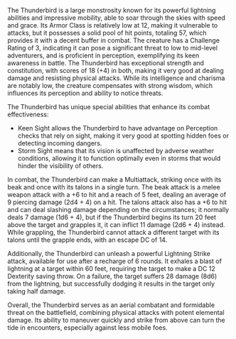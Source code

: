 The Thunderbird is a large monstrosity known for its powerful lightning abilities and impressive mobility, able to soar through the skies with speed and grace. Its Armor Class is relatively low at 12, making it vulnerable to attacks, but it possesses a solid pool of hit points, totaling 57, which provides it with a decent buffer in combat. The creature has a Challenge Rating of 3, indicating it can pose a significant threat to low to mid-level adventurers, and is proficient in perception, exemplifying its keen awareness in battle. The Thunderbird has exceptional strength and constitution, with scores of 18 (+4) in both, making it very good at dealing damage and resisting physical attacks. While its intelligence and charisma are notably low, the creature compensates with strong wisdom, which influences its perception and ability to notice threats. 

The Thunderbird has unique special abilities that enhance its combat effectiveness: 

- Keen Sight allows the Thunderbird to have advantage on Perception checks that rely on sight, making it very good at spotting hidden foes or detecting incoming dangers.
- Storm Sight means that its vision is unaffected by adverse weather conditions, allowing it to function optimally even in storms that would hinder the visibility of others.

In combat, the Thunderbird can make a Multiattack, striking once with its beak and once with its talons in a single turn. The beak attack is a melee weapon attack with a +6 to hit and a reach of 5 feet, dealing an average of 9 piercing damage (2d4 + 4) on a hit. The talons attack also has a +6 to hit and can deal slashing damage depending on the circumstances; it normally deals 7 damage (1d6 + 4), but if the Thunderbird begins its turn 20 feet above the target and grapples it, it can inflict 11 damage (2d6 + 4) instead. While grappling, the Thunderbird cannot attack a different target with its talons until the grapple ends, with an escape DC of 14.

Additionally, the Thunderbird can unleash a powerful Lightning Strike attack, available for use after a recharge of 6 rounds. It exhales a blast of lightning at a target within 60 feet, requiring the target to make a DC 12 Dexterity saving throw. On a failure, the target suffers 28 damage (8d6) from the lightning, but successfully dodging it results in the target only taking half damage.

Overall, the Thunderbird serves as an aerial combatant and formidable threat on the battlefield, combining physical attacks with potent elemental damage. Its ability to maneuver quickly and strike from above can turn the tide in encounters, especially against less mobile foes.